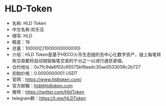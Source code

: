 # HLD-Token

*   名称: HLD Token
*   中文名称:欢乐豆
*   缩写: HLD
*   精度：18
*   总量：10000亿(1000000000000)
*   介绍：HLD Token是基于HECO火币生态链的去中心化数字资产，链上每笔转账交易都将自动销毁每笔交易的千分之一以进行通货紧缩。
*   合约地址：0x7fc9da6f02c65575bf8aadc30ae0533058c2b727
*   初始价格：0.0000000001 USDT
*   官网：https://www.hldtoken.com/
*   官方邮箱：hld@hldtoken.com
*  推特：https://twitter.com/HldToken
*  telegram群：https://t.me/HLDToken
